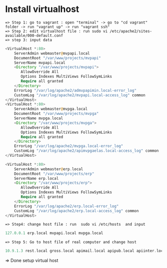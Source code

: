 # Install virtualhost
    => Step 1: go to vagrant : open "terminal" -> go to "cd vagrant" folder -> run "vagrant up" -> run "vagrant ssh"
    => Step 2: edit virtualhost file : run sudo vi /etc/apache2/sites-available/000-default.conf
    => step 3: input data
```php
<VirtualHost *:80>
    ServerAdmin webmaster@mvpapi.local
    DocumentRoot "/var/www/projects/mvpapi"
    ServerName mvpapi.local
    <Directory "/var/www/projects/mvpapi">
       AllowOverride All
       Options Indexes MultiViews FollowSymLinks
       Require all granted
    </Directory>
    ErrorLog "/var/log/apache2/admvpapimin.local-error_log"
    CustomLog "/var/log/apache2/mvpapi.local-access_log" common
</VirtualHost>
<VirtualHost *:80>
    ServerAdmin webmaster@mvpga.local
    DocumentRoot "/var/www/projects/mvpga"
    ServerName mvpga.local
    <Directory "/var/www/projects/mvpga">
       AllowOverride All
       Options Indexes MultiViews FollowSymLinks
       Require all granted
    </Directory>
    ErrorLog "/var/log/apache2/mvpga.local-error_log"
    CustomLog "/var/log/apache2/apimvpgaelas.local-access_log" common
</VirtualHost>

<VirtualHost *:80>
    ServerAdmin webmaster@erp.local
    DocumentRoot "/var/www/projects/erp"
    ServerName erp.local
    <Directory "/var/www/projects/erp">
       AllowOverride All
       Options Indexes MultiViews FollowSymLinks
       Require all granted
    </Directory>
    ErrorLog "/var/log/apache2/erp.local-error_log"
    CustomLog "/var/log/apache2/erp.local-access_log" common
</VirtualHost>

```


    => Step4: change host file : run  sudo vi /etc/hosts  and input
```php
127.0.0.1 erp.local mvpapi.local mvpga.local
```

    => Step 5: Go to host file of real computer and change host
```php
10.9.1.3 rest.local gross.local apimail.local apipub.local apiinter.local apielas.local admin.local
```
=> Done setup virtual host